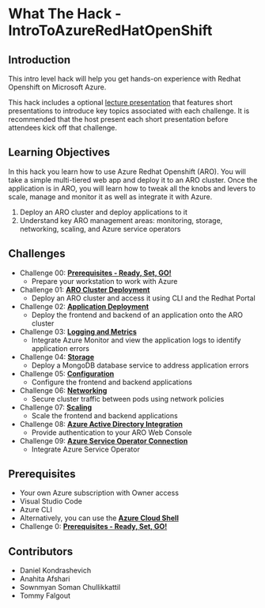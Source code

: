 # What The Hack - IntroToAzureRedHatOpenShift

## Introduction

This intro level hack will help you get hands-on experience with Redhat Openshift on Microsoft Azure. 

This hack includes a optional [lecture presentation](Coach/Lectures.pptx) that features short presentations to introduce key topics associated with each challenge. It is recommended that the host present each short presentation before attendees kick off that challenge.

## Learning Objectives

In this hack you learn how to use Azure Redhat Openshift (ARO). You will take a simple multi-tiered web app and deploy it to an ARO cluster. Once the application is in ARO, you will learn how to tweak all the knobs and levers to scale, manage and monitor it as well as integrate it with Azure.

1. Deploy an ARO cluster and deploy applications to it
2. Understand key ARO management areas: monitoring, storage, networking, scaling, and Azure service operators

## Challenges

- Challenge 00: **[Prerequisites - Ready, Set, GO!](Student/Challenge-00.md)**
	 - Prepare your workstation to work with Azure
- Challenge 01: **[ARO Cluster Deployment](Student/Challenge-01.md)**
	 - Deploy an ARO cluster and access it using CLI and the Redhat Portal
- Challenge 02: **[Application Deployment](Student/Challenge-02.md)**
	 - Deploy the frontend and backend of an application onto the ARO cluster
- Challenge 03: **[Logging and Metrics](Student/Challenge-03.md)**
	 - Integrate Azure Monitor and view the application logs to identify application errors
- Challenge 04: **[Storage](Student/Challenge-04.md)**
	 - Deploy a MongoDB database service to address application errors
- Challenge 05: **[Configuration](Student/Challenge-05.md)**
	 - Configure the frontend and backend applications
- Challenge 06: **[Networking](Student/Challenge-06.md)**
	 - Secure cluster traffic between pods using network policies
- Challenge 07: **[Scaling](Student/Challenge-07.md)**
	 - Scale the frontend and backend applications
- Challenge 08: **[Azure Active Directory Integration](Student/Challenge-08.md)**
	 - Provide authentication to your ARO Web Console
- Challenge 09: **[Azure Service Operator Connection](Student/Challenge-09.md)**
	 - Integrate Azure Service Operator

## Prerequisites
- Your own Azure subscription with Owner access
- Visual Studio Code
- Azure CLI
- Alternatively, you can use the [**Azure Cloud Shell**](https://shell.azure.com/)
- Challenge 0: **[Prerequisites - Ready, Set, GO!](Student/Challenge-00.md)**

## Contributors

- Daniel Kondrashevich
- Anahita Afshari
- Sownmyan Soman Chullikkattil
- Tommy Falgout
